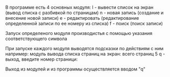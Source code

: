 В программе есть 4 основных модуля:
    l - вывести список на экран (вывод списка с разбивкой по страницам)
    n - новая запись  (создание и внесение новой записи)
    e - редактировать (редактирование определенной записи по ее номеру из списка)
    f - поиск (поиск записи)

Запуск определеного модуля производистья с помощью 
указания соответствующего символа

При запуске каждого модуля выводятся подсказки по действиям с ним
например:
модуль вывода списка страниц на экран:
    всего страниц 5
    q - выход, введите номер страници: 


Выход из модулей и из программы осуществляется вводом "q"